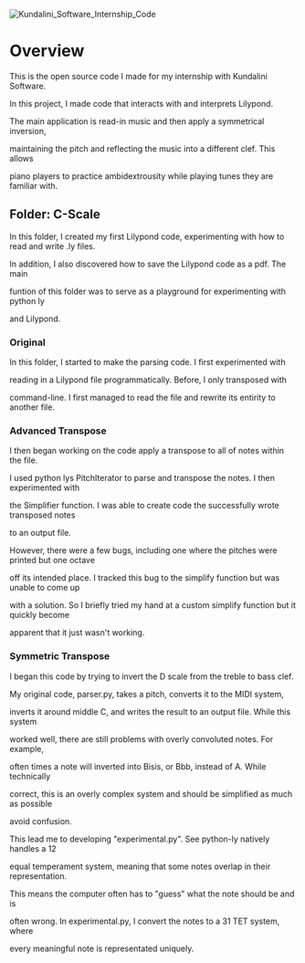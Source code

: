 ![Kundalini_Software_Internship_Code](https://github.com/user-attachments/assets/ef47fe92-cd52-4f23-a821-05430412deca)

# Overview
This is the open source code I made for my internship with Kundalini Software. 

In this project, I made code that interacts with and interprets Lilypond.

The main application is read-in music and then apply a symmetrical inversion,

maintaining the pitch and reflecting the music into a different clef. This allows

piano players to practice ambidextrousity while playing tunes they are familiar with.


## Folder: C-Scale
In this folder, I created my first Lilypond code, experimenting with how to read and write .ly files.

In addition, I also discovered how to save the Lilypond code as a pdf. The main

funtion of this folder was to serve as a playground for experimenting with python ly

and Lilypond.


### Original

In this folder, I started to make the parsing code. I first experimented with 

reading in a Lilypond file programmatically. Before, I only transposed with

command-line. I first managed to read the file and rewrite its entirity to another file. 


### Advanced Transpose

I then began working on the code apply a transpose to all of notes within the file. 

I used python lys PitchIterator to parse and transpose the notes. I then experimented with 

the Simplifier function. I was able to create code the successfully wrote transposed notes

to an output file. 

However, there were a few bugs, including one where the pitches were printed but one octave

off its intended place. I tracked this bug to the simplify function but was unable to come up 

with a solution. So I briefly tried my hand at a custom simplify function but it quickly become

apparent that it just wasn't working.


### Symmetric Transpose

I began this code by trying to invert the D scale from the treble to bass clef.

My original code, parser.py, takes a pitch, converts it to the MIDI system,

inverts it around middle C, and writes the result to an output file. While this system

worked well, there are still problems with overly convoluted notes. For example, 

often times a note will inverted into Bisis, or Bbb, instead of A. While technically

correct, this is an overly complex system and should be simplified as much as possible

avoid confusion.


This lead me to developing "experimental.py". See python-ly natively handles a 12

equal temperament system, meaning that some notes overlap in their representation.

This means the computer often has to "guess" what the note should be and is

often wrong. In experimental.py, I convert the notes to a 31 TET system, where

every meaningful note is representated uniquely.
